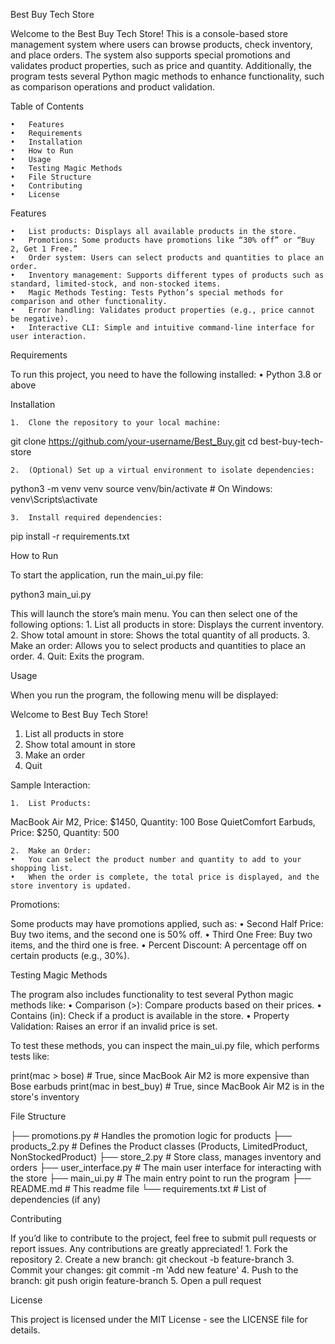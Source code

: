 

Best Buy Tech Store

Welcome to the Best Buy Tech Store! This is a console-based store management system where users can browse products, check inventory, and place orders. The system also supports special promotions and validates product properties, such as price and quantity. Additionally, the program tests several Python magic methods to enhance functionality, such as comparison operations and product validation.

Table of Contents

	•	Features
	•	Requirements
	•	Installation
	•	How to Run
	•	Usage
	•	Testing Magic Methods
	•	File Structure
	•	Contributing
	•	License

Features

	•	List products: Displays all available products in the store.
	•	Promotions: Some products have promotions like “30% off” or “Buy 2, Get 1 Free.”
	•	Order system: Users can select products and quantities to place an order.
	•	Inventory management: Supports different types of products such as standard, limited-stock, and non-stocked items.
	•	Magic Methods Testing: Tests Python’s special methods for comparison and other functionality.
	•	Error handling: Validates product properties (e.g., price cannot be negative).
	•	Interactive CLI: Simple and intuitive command-line interface for user interaction.

Requirements

To run this project, you need to have the following installed:
	•	Python 3.8 or above

Installation

	1.	Clone the repository to your local machine:

git clone https://github.com/your-username/Best_Buy.git
cd best-buy-tech-store


	2.	(Optional) Set up a virtual environment to isolate dependencies:

python3 -m venv venv
source venv/bin/activate  # On Windows: venv\Scripts\activate


	3.	Install required dependencies:

pip install -r requirements.txt



How to Run

To start the application, run the main_ui.py file:

python3 main_ui.py

This will launch the store’s main menu. You can then select one of the following options:
	1.	List all products in store: Displays the current inventory.
	2.	Show total amount in store: Shows the total quantity of all products.
	3.	Make an order: Allows you to select products and quantities to place an order.
	4.	Quit: Exits the program.

Usage

When you run the program, the following menu will be displayed:

Welcome to Best Buy Tech Store!
1. List all products in store
2. Show total amount in store
3. Make an order
4. Quit

Sample Interaction:

	1.	List Products:

MacBook Air M2, Price: $1450, Quantity: 100
Bose QuietComfort Earbuds, Price: $250, Quantity: 500


	2.	Make an Order:
	•	You can select the product number and quantity to add to your shopping list.
	•	When the order is complete, the total price is displayed, and the store inventory is updated.

Promotions:

Some products may have promotions applied, such as:
	•	Second Half Price: Buy two items, and the second one is 50% off.
	•	Third One Free: Buy two items, and the third one is free.
	•	Percent Discount: A percentage off on certain products (e.g., 30%).

Testing Magic Methods

The program also includes functionality to test several Python magic methods like:
	•	Comparison (>): Compare products based on their prices.
	•	Contains (in): Check if a product is available in the store.
	•	Property Validation: Raises an error if an invalid price is set.

To test these methods, you can inspect the main_ui.py file, which performs tests like:

print(mac > bose)  # True, since MacBook Air M2 is more expensive than Bose earbuds
print(mac in best_buy)  # True, since MacBook Air M2 is in the store's inventory

File Structure

├── promotions.py        # Handles the promotion logic for products
├── products_2.py        # Defines the Product classes (Products, LimitedProduct, NonStockedProduct)
├── store_2.py           # Store class, manages inventory and orders
├── user_interface.py    # The main user interface for interacting with the store
├── main_ui.py           # The main entry point to run the program
├── README.md            # This readme file
└── requirements.txt     # List of dependencies (if any)

Contributing

If you’d like to contribute to the project, feel free to submit pull requests or report issues. Any contributions are greatly appreciated!
	1.	Fork the repository
	2.	Create a new branch: git checkout -b feature-branch
	3.	Commit your changes: git commit -m 'Add new feature'
	4.	Push to the branch: git push origin feature-branch
	5.	Open a pull request

License

This project is licensed under the MIT License - see the LICENSE file for details.

